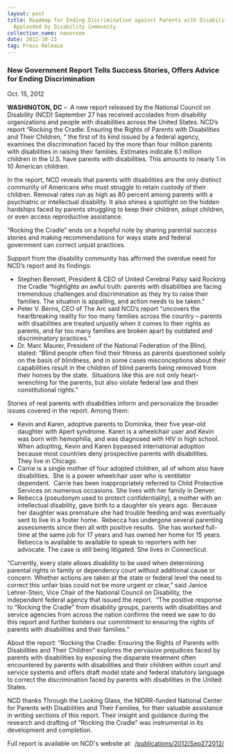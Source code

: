 ```yaml
---
layout: post
title: Roadmap for Ending Discrimination against Parents with Disabilities
  Applauded by Disability Community
collection_name: newsroom
date: 2012-10-15
tag: Press Release
---
```



### New Government Report Tells Success Stories, Offers Advice for Ending Discrimination  

Oct. 15, 2012

**WASHINGTON, DC** –  A new report released by the National Council on Disability (NCD) September 27 has received accolades from disability organizations and people with disabilities across the United States. NCD’s report “Rocking the Cradle: Ensuring the Rights of Parents with Disabilities and Their Children, “ the first of its kind issued by a federal agency, examines the discrimination faced by the more than four million parents with disabilities in raising their families. Estimates indicate 6.1 million children in the U.S. have parents with disabilities. This amounts to nearly 1 in 10 American children.

In the report, NCD reveals that parents with disabilities are the only distinct community of Americans who must struggle to retain custody of their children. Removal rates run as high as 80 percent among parents with a psychiatric or intellectual disability. It also shines a spotlight on the hidden hardships faced by parents struggling to keep their children, adopt children, or even access reproductive assistance. 

“Rocking the Cradle” ends on a hopeful note by sharing parental success stories and making recommendations for ways state and federal government can correct unjust practices. 

Support from the disability community has affirmed the overdue need for NCD’s report and its findings:  

* Stephen Bennett, President & CEO of United Cerebral Palsy said Rocking the Cradle “highlights an awful truth: parents with disabilities are facing tremendous challenges and discrimination as they try to raise their families. The situation is appalling, and action needs to be taken.”
* Peter V. Berns, CEO of The Arc said NCD’s report “uncovers the heartbreaking reality for too many families across the country – parents with disabilities are treated unjustly when it comes to their rights as parents, and far too many families are broken apart by outdated and discriminatory practices.”
* Dr. Marc Maurer, President of the National Federation of the Blind, stated: “Blind people often find their fitness as parents questioned solely on the basis of blindness, and in some cases misconceptions about their capabilities result in the children of blind parents being removed from their homes by the state.  Situations like this are not only heart-wrenching for the parents, but also violate federal law and their constitutional rights.”

Stories of real parents with disabilities inform and personalize the broader issues covered in the report. Among them:  

* Kevin and Karen, adoptive parents to Dominika, their five year-old daughter with Apert syndrome. Karen is a wheelchair user and Kevin was born with hemophilia, and was diagnosed with HIV in high school. When adopting, Kevin and Karen bypassed international adoption because most countries deny prospective parents with disabilities.  They live in Chicago.
* Carrie is a single mother of four adopted children, all of whom also have disabilities.  She is a power wheelchair user who is ventilator dependent.  Carrie has been inappropriately referred to Child Protective Services on numerous occasions. She lives with her family in Denver.  
* Rebecca (pseudonym used to protect confidentiality), a mother with an intellectual disability, gave birth to a daughter six years ago.  Because her daughter was premature she had trouble feeding and was eventually sent to live in a foster home.  Rebecca has undergone several parenting assessments since then all with positive results.  She has worked full-time at the same job for 17 years and has owned her home for 15 years.  Rebecca is available to available to speak to reporters with her advocate. The case is still being litigated. She lives in Connecticut.

“Currently, every state allows disability to be used when determining parental rights in family or dependency court without additional cause or concern. Whether actions are taken at the state or federal level the need to correct this unfair bias could not be more urgent or clear,” said Janice Lehrer-Stein, Vice Chair of the National Council on Disability, the independent federal agency that issued the report.  “The positive response to “Rocking the Cradle” from disability groups, parents with disabilities and service agencies from across the nation confirms the need we saw to do this report and further bolsters our commitment to ensuring the rights of parents with disabilities and their families.” 

About the report: “Rocking the Cradle: Ensuring the Rights of Parents with Disabilities and Their Children” explores the pervasive prejudices faced by parents with disabilities by exposing the disparate treatment often encountered by parents with disabilities and their children within court and service systems and offers draft model state and federal statutory language to correct the discrimination faced by parents with disabilities in the United States. 

NCD thanks Through the Looking Glass, the NIDRR-funded National Center for Parents with Disabilities and Their Families, for their valuable assistance in writing sections of this report. Their insight and guidance during the research and drafting of “Rocking the Cradle” was instrumental in its development and completion.

Full report is available on NCD's website at:  [/publications/2012/Sep272012/](https://www.ncd.gov/publications/2012/Sep272012/)

<!--EndFragment-->